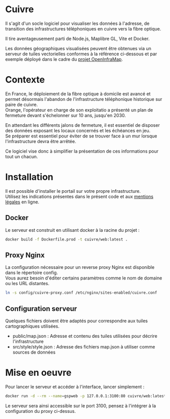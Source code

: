 # Cuivre
Il s'agit d'un socle logiciel pour visualiser les données à l'adresse, de transition des infrastructures téléphoniques en cuivre vers la fibre optique.

Il tire aventageusement parti de Node.js, Maplibre GL, Vite et Docker.

Les données géographiques visualisées peuvent être obtenues via un serveur de tuiles vectorielles conformes à la référence ci-dessous et par exemple déployé dans le cadre du [projet OpenInfraMap](https://github.com/flacombe/openinframap).

# Contexte

En France, le déploiement de la fibre optique à domicile est avancé et permet désormais l'abandon de l'infrastructure téléphonique historique sur paire de cuivre.  
Orange, l'opérateur en charge de son exploitatio a présenté un plan de fermeture devant s'échelonner sur 10 ans, jusqu'en 2030.

En attendant les différents jalons de fermeture, il est essentiel de disposer des données exposant les locaux concernés et les échéances en jeu.  
Se préparer est essentiel pour éviter de se trouver face à un mur lorsque l'infrastructure devra être arrêtée.

Ce logiciel vise donc à simplifier la présentation de ces informations pour tout un chacun.

# Installation

Il est possible d'installer le portail sur votre propre infrastructure.  
Utilisez les indications présentes dans le présent code et aux [mentions légales](https://cuivre.infos-reseaux.com/legal.html) en ligne.

## Docker

Le serveur est construit en utilisant docker à la racine du projet :

```sh
docker build -f Dockerfile.prod -t cuivre/web:latest .
```

## Proxy Nginx

La configuration nécessaire pour un reverse proxy Nginx est disponible dans le répertoire config.  
Vous aurez besoin d'éditer certains paramètres comme le nom de domaine ou les URL distantes.

```sh
ln -s config/cuivre-proxy.conf /etc/nginx/sites-enabled/cuivre.conf
```

## Configuration serveur

Quelques fichiers doivent être adaptés pour correspondre aux tuiles cartographiques utilisées.
* public/map.json : Adresse et contenu des tuiles utilisées pour décrire l'infrastructure
* src/style/style.json : Adresse des fichiers map.json à utiliser comme sources de données

# Mise en oeuvre

Pour lancer le serveur et accéder à l'interface, lancer simplement :

```sh
docker run -d --rm --name=gspweb -p 127.0.0.1:3100:80 cuivre/web:latest
```

Le serveur sera ainsi accessible sur le port 3100, pensez à l'intégrer à la configuration du proxy ci-dessus.
